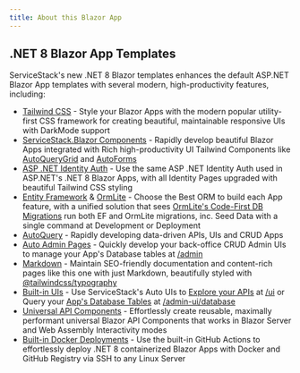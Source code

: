 ```yaml
---
title: About this Blazor App
---
```


## .NET 8 Blazor App Templates

ServiceStack's new .NET 8 Blazor templates enhances the default ASP.NET Blazor App templates with several modern, high-productivity features, including:

 - [Tailwind CSS](https://tailwindcss.com) - Style your Blazor Apps with the modern popular utility-first CSS framework for creating beautiful, maintainable responsive UIs with DarkMode support
 - [ServiceStack.Blazor Components](https://blazor-gallery.jamstacks.net) - Rapidly develop beautiful Blazor Apps integrated with Rich high-productivity UI Tailwind Components like [AutoQueryGrid](https://blazor-gallery.servicestack.net/gallery/autoquerygrid) and [AutoForms](https://blazor-gallery.servicestack.net/gallery/autoform)
 - [ASP .NET Identity Auth](https://learn.microsoft.com/en-us/aspnet/core/blazor/security/) - Use the same ASP .NET Identity Auth used in ASP.NET's .NET 8 Blazor Apps, with all Identity Pages upgraded with beautiful Tailwind CSS styling
 - [Entity Framework](https://learn.microsoft.com/ef/) & [OrmLite](https://docs.servicestack.net/ormlite/) - Choose the Best ORM to build each App feature, with a unified solution that sees [OrmLite's Code-First DB Migrations](https://docs.servicestack.net/ormlite/db-migrations) run both EF and OrmLite migrations, inc. Seed Data with a single command at Development or Deployment
 - [AutoQuery](https://docs.servicestack.net/autoquery/) - Rapidly developing data-driven APIs, UIs and CRUD Apps
 - [Auto Admin Pages](https://www.youtube.com/watch?v=tt0ytzVVjEY) - Quickly develop your back-office CRUD Admin UIs to manage your App's Database tables at [/admin](/admin)
 - [Markdown](https://docs.servicestack.net/razor-press/syntax) - Maintain SEO-friendly documentation and content-rich pages like this one with just Markdown, beautifully styled with [@tailwindcss/typography](https://tailwindcss.com/docs/typography-plugin)
 - [Built-in UIs](https://servicestack.net/auto-ui) - Use ServiceStack's Auto UIs to [Explore your APIs](https://docs.servicestack.net/api-explorer) at [/ui](/ui/) 
   or Query your [App's Database Tables](https://docs.servicestack.net/admin-ui-database) at [/admin-ui/database](/admin-ui/database) 
 - [Universal API Components](https://youtu.be/66DgLHExC9E) - Effortlessly create reusable, maximally performant universal Blazor API Components that works in Blazor Server and Web Assembly Interactivity modes
 - [Built-in Docker Deployments](/deploy) - Use the built-in GitHub Actions to effortlessly deploy .NET 8 containerized Blazor Apps with Docker and GitHub Registry via SSH to any Linux Server